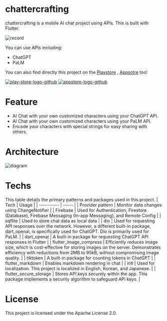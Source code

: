 # chattercrafting
chattercrafting is a mobile AI chat project using APIs. This is built with Flutter.

![record](https://github.com/jhj0517/chattercrafting/assets/97279763/b80644e7-fa55-4a4f-a2d2-234e2251c01a)

You can use APIs including:
- ChatGPT
- PaLM

You can also find directly this project on the
[Playstore](https://play.google.com/store/apps/details?id=com.wecraftstudio.chattercrafting) , [Appsotre](https://apps.apple.com/app/id6450148926) too!

[![play-store-logo-github](https://github.com/jhj0517/chattercrafting/assets/97279763/282e3591-19b2-436c-a00e-0cf446ad222e)](https://play.google.com/store/apps/details?id=com.wecraftstudio.chattercrafting)
[![appstore-logo-github](https://github.com/jhj0517/chattercrafting/assets/97279763/733813ff-733c-4146-b705-7fdd1e2560c7)](https://apps.apple.com/app/id6450148926)


# Feature
- AI Chat with your own customized characters using your ChatGPT API.
- AI Chat with your own customized characters using your PaLM API.
- Encode your characters with special strings for easy sharing with others.

# Architecture
![diagram](https://github.com/jhj0517/chattercrafting/assets/97279763/4759246c-093d-459e-81aa-d9e1a9d9a396)

# Techs
This table details the primary patterns and packages used in this project.
| Tech | Usage |
| ---------- | ----- |
| Provider pattern | Monitor data changes using ChangeNotifier |
| Firebase | Used for Authentication, Firestore (Database), Firebase Messaging (In-app Messaging), and Remote Config |
| sqflite | Used to store chat data as local data |
| dio | 	Used for requesting API responses over the network. However, a different built-in package, dart_openai, is specifically used for ChatGPT. Dio is primarily used for PaLM. |
| dart_openai | 	A built-in package for requesting ChatGPT API responses in Flutter |
| flutter_image_compress | Efficiently reduces image size, which is cost-effective for storing images on the server. Demonstrates efficiency with reductions from 2MB to 95kB, without compromising image quality. |
| tiktoken | 	A built-in package for counting tokens in ChatGPT |
| flutter_markdown | 	Enables markdown rendering in chat |
| intl | Used for localization. This project is localized in English, Korean, and Japanese. |
| flutter_secure_storage | 	Stores API keys securely within the app. This package implements a security algorithm to safeguard API keys. |

# License
This project is licensed under the Apache License 2.0.
